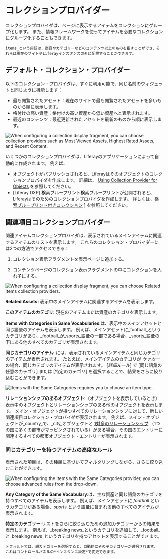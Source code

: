 # コレクションプロバイダー

コレクションプロバイダは、ページに表示するアイテムをコレクションにグループ化します。 また、情報フレームワークを使ってアイテムを必要なコレクションにグループ化することもできます。

```{note}
items_という用語は、商品やカテゴリーなどのコンテンツ以上のものを指すことができ、それらは現在のサイトやLiferayインスタンスの外に配置することができます。
```

## デフォルト・コレクション・プロバイダー

以下のコレクション・プロバイダは、すぐに利用可能で、同じ名前のウィジェットと同じように機能します：

* 最も閲覧されたアセット：現在のサイトで最も閲覧されたアセットを多いものから順に表示します。
* 格付けの高い資産：格付けの高い資産から低い資産へと表示されます。
* 最近のコンテンツ：最近更新されたアセットを最新のものから順に表示します。

![When configuring a collection display fragment, you can choose collection providers such as Most Viewed Assets, Highest Rated Assets, and Recent Content.](./collection-providers/images/01.png)

いくつかのコレクションプロバイダは、Liferayのアプリケーションによって自動的に作成されます。 例えば、

* オブジェクトがパブリッシュされると、Liferayはそのオブジェクトのコレクションプロバイダを作成します。 詳細は、 [Using Collection Provider for Objects](../../../building-applications/objects/displaying-object-entries.md#using-the-collection-provider-for-objects) を参照してください。
* [Liferay DXP] 検索ブループリント検索ブループリントが公開されると、Liferayはそのためのコレクションプロバイダを作成します。 詳しくは、[検索ブループリント付きコレクション](../../../using-search/liferay-enterprise-search/search-experiences/search-blueprints/collections-with-search-blueprints.md) ] を参照してください。

## 関連項目コレクションプロバイダー

関連アイテムコレクションプロバイダは、表示されているメインアイテムに関連するアイテムのリストを表示します。 これらのコレクション・プロバイダーには2つの方法でアクセスできる：

1. コレクション表示フラグメントを表示ページに追加する。

1. コンテンツページのコレクション表示フラグメントの中にコレクションを入れ子にする。

![When configuring a collection display fragment, you can choose Related Items collection providers.](./collection-providers/images/02.png)

**Related Assets:** 表示中のメインアイテムに関連するアイテムを表示します。

**このアイテムのカテゴリ:** 現在のアイテムまたは資産のカテゴリを表示します。

**Items with Categories in Same Vocabularies**:は、表示中のメインアセットと同じ語彙のアイテムを表示します。 例えば、メインアセットに_football_というカテゴリがあり、_football_が_sports_語彙の一部である場合、_sports_語彙の下にある他のすべてのカテゴリが表示されます。

**同じカテゴリのアイテム:** には、表示されているメインアイテムと同じカテゴリのアイテムが表示されます。 たとえば、メインアイテムのカテゴリが *サッカー* の場合、同じカテゴリのアイテムが表示されます。 [*詳細ルール*] で [同じ語彙の任意のカテゴリ] または [特定のカテゴリ] を選択することで、結果をさらに絞り込むことができます。

![Items with the Same Categories requires you to choose an item type.](./collection-providers/images/04.png)

**リレーションシップのあるオブジェクト**:（オブジェクトを表示しているとき）表示中のオブジェクトとリレーションシップのある他のオブジェクトを表示します。 メイン・オブジェクトが持つすべてのリレーションシップに対して、新しい関連項目コレクション・プロバイダが表示されます。 例えば、メイン・オブジェクトが_country_で、_city_オブジェクトと [1対多のリレーションシップ](../../../building-applications/objects/creating-and-managing-objects/relationships/defining-object-relationships.md) （1つの国に多くの都市がマッピングされている）がある場合、その国のエントリーに関連するすべての都市オブジェクト・エントリーが表示されます。

### 同じカテゴリーを持つアイテムの高度なルール

表示された項目は、その種類に基づいてフィルタリングしながら、さらに絞り込むことができます。

![When configuring the Items with the Same Categories provider, you can choose advanced rules from the drop-down.](./collection-providers/images/03.png)

**Any Category of the Same Vocabulary**:は、主な資産と同じ語彙のカテゴリを持つすべてのアイテムを表示します。 例えば、メインアセットに _football_ というカテゴリがある場合、_sports_ という語彙に含まれる他のすべてのアイテムが表示されます。

**特定のカテゴリー**:リストをさらに絞り込むための追加カテゴリーからの結果を表示します。 例えば、_breaking news_というカテゴリを追加して、_football_と_breaking news_というカテゴリを持つアセットを表示することができます。

```{tip}
デフォルトでは、親カテゴリーを選択すると、自動的にその子カテゴリーが選択されます。 これはコントロールパネルの*インスタンス設定*で変更できます。
```